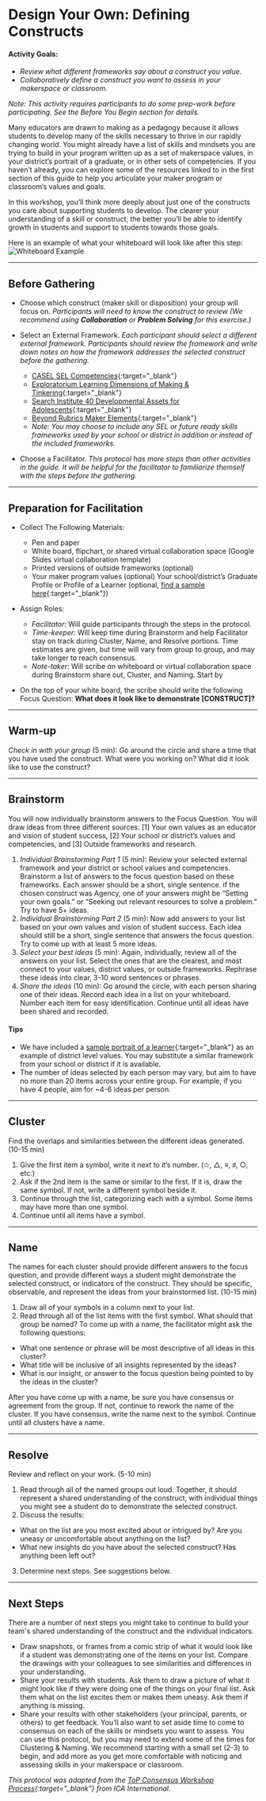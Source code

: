 # Design Your Own: Defining Constructs
#### Activity Goals:
- *Review what different frameworks say about a construct you value.*
- *Collaboratively define a construct you want to assess in your makerspace or classroom.*

*Note: This activity requires participants to do some prep-work before participating. See the Before You Begin section for details.*

Many educators are drawn to making as a pedagogy because it allows students to develop many of the skills necessary to thrive in our rapidly changing world. You might already have a list of skills and mindsets you are trying to build in your program written up as a set of makerspace values, in your district’s portrait of a graduate, or in other sets of competencies. If you haven’t already, you can explore some of the resources linked to in the first section of this guide to help you articulate your maker program or classroom’s values and goals.

In this workshop, you’ll think more deeply about just one of the constructs you care about supporting students to develop. The clearer your understanding of a skill or construct, the better you’ll be able to identify growth in students and support to students towards those goals.

Here is an example of what your whiteboard will look like after this step:
![Whiteboard Example](https://playfulmit.github.io/beyond-rubrics/img/DefineConstruct3.png)

***

## Before Gathering
- Choose which construct (maker skill or disposition) your group will focus on. *Participants will need to know the construct to review (We recommend using **Collaboration** or **Problem Solving** for this exercise.)*

- Select an External Framework. *Each participant should select a different external framework. Participants should review the framework and write down notes on how the framework addresses the selected construct before the gathering.*
  - [CASEL SEL Competencies](https://playfulmit.github.io/beyond-rubrics/modules/setting%20context/resources/CASEL-Competencies.pdf){:target="_blank"}
  - [Exploratorium Learning Dimensions of Making & Tinkering](https://playfulmit.github.io/beyond-rubrics/modules/setting%20context/resources/Learning%20Dimensions%20Explained-July2017.pdf){:target="_blank"}
  - [Search Institute 40 Developmental Assets for Adolescents](https://playfulmit.github.io/beyond-rubrics/modules/setting%20context/resources/Search%20Institute.pdf){:target="_blank"}
  - [Beyond Rubrics Maker Elements](https://playfulmit.github.io/beyond-rubrics/modules/setting%20context/resources/MakerElements_IndividualPosters-share.pdf){:target="_blank"}
  - *Note: You may choose to include any SEL or future ready skills frameworks used by your school or district in addition or instead of the included frameworks.*

- Choose a Facilitator. *This protocol has more steps than other activities in the guide. It will be helpful for the facilitator to familiarize themself with the steps before the gathering.*

***

## Preparation for Facilitation
- Collect The Following Materials:
  - Pen and paper
  - White board, flipchart, or shared virtual collaboration space (Google Slides virtual collaboration template)
  - Printed versions of outside frameworks (optional)
  - Your maker program values (optional)
Your school/district’s Graduate Profile or Profile of a Learner (optional, [find a sample here](https://drive.google.com/open?id=1QD6iWzqKG_sRaDo5aIr0aX5AeQd45fmO){:target="_blank"})

- Assign Roles:
  - *Facilitator:* Will guide participants through the steps in the protocol.
  - *Time-keeper:* Will keep time during Brainstorm and help Facilitator stay on track during Cluster, Name, and Resolve portions. Time estimates are given, but time will vary from group to group, and may take longer to reach consensus.
  - *Note-taker:* Will scribe on whiteboard or virtual collaboration space during Brainstorm share out, Cluster, and Naming. Start by

- On the top of your white board, the scribe should write the following Focus Question:
**What does it look like to demonstrate [CONSTRUCT]?**

***

## Warm-up
*Check in with your group* (5 min): Go around the circle and share a time that you have used the construct. What were you working on? What did it look like to use the construct?

***

## Brainstorm
You will now individually brainstorm answers to the Focus Question. You will draw ideas from three different sources: [1] Your own values as an educator and vision of student success, [2] Your school or district’s values and competencies, and [3] Outside frameworks and research.
1. *Individual Brainstorming Part 1* (5 min): Review your selected external framework and your district or school values and competencies. Brainstorm a list of answers to the focus question based on these frameworks. Each answer should be a short, single sentence. if the chosen construct was Agency, one of your answers might be “Setting your own goals.” or “Seeking out relevant resources to solve a problem.” Try to have 5+ ideas.
2. *Individual Brainstorming Part 2* (5 min): Now add answers to your list based on your own values and vision of student success. Each idea should still be a short, single sentence that answers the focus question. Try to come up with at least 5 more ideas.
3. *Select your best ideas* (5 min): Again, individually, review all of the answers on your list. Select the ones that are the clearest, and most connect to your values, district values, or outside frameworks. Rephrase these ideas into clear, 3-10 word sentences or phrases.
4. *Share the ideas* (10 min): Go around the circle, with each person sharing one of their ideas. Record each idea in a list on your whiteboard. Number each item for easy identification. Continue until all ideas have been shared and recorded.

#### Tips

  - We have included a [sample portrait of a learner](https://playfulmit.github.io/beyond-rubrics/modules/setting%20context/resources/MURSDProfile.png){:target="_blank"} as an example of district level values. You may substitute a similar framework from your school or district if it is available.
  - The number of ideas selected by each person may vary, but aim to have no more than 20 items across your entire group. For example, if you have 4 people, aim for ~4-6 ideas per person.

***

## Cluster
Find the overlaps and similarities between the different ideas generated. (10-15 min)
1. Give the first item a symbol, write it next to it’s number. (✩, △, ≡, ♯, ○, etc.)
2. Ask if the 2nd item is the same or similar to the first. If it is, draw the same symbol. If not, write a different symbol beside it.
3. Continue through the list, categorizing each with a symbol. Some items may have more than one symbol.
4. Continue until all items have a symbol.

***

## Name
The names for each cluster should provide different answers to the focus question, and provide different ways a student might demonstrate the selected construct, or indicators of the construct. They should be specific, observable, and represent the ideas from your brainstormed list. (10-15 min)
1. Draw all of your symbols in a column next to your list.
2. Read through all of the list items with the first symbol. What should that group be named? To come up with a name, the facilitator might ask the following questions:
  - What one sentence or phrase will be most descriptive of all ideas in this cluster?
  - What title will be inclusive of all insights represented by the ideas?
  - What is our insight, or answer to the focus question being pointed to by the ideas in the cluster?

  After you have come up with a name, be sure you have consensus or agreement from the    group. If not, continue to rework the name of the cluster. If you have consensus, write the name next to the symbol. Continue until all clusters have a name.

***

## Resolve

Review and reflect on your work. (5-10 min)
1. Read through all of the named groups out loud. Together, it should represent a shared understanding of the construct, with individual things you might see a student do to demonstrate the selected construct.
2. Discuss the results:
  - What on the list are you most excited about or intrigued by? Are you uneasy or uncomfortable about anything on the list?
  - What new insights do you have about the selected construct? Has anything been left out?
3. Determine next steps. See suggestions below.

***

## Next Steps
There are a number of next steps you might take to continue to build your team's shared understanding of the construct and the individual indicators.
- Draw snapshots, or frames from a comic strip of what it would look like if a student was demonstrating one of the items on your list. Compare the drawings with your colleagues to see similarities and differences in your understanding.
- Share your results with students. Ask them to draw a picture of what it might look like if they were doing one of the things on your final list. Ask them what on the list excites them or makes them uneasy. Ask them if anything is missing.
- Share your results with other stakeholders (your principal, parents, or others) to get feedback.
You’ll also want to set aside time to come to consensus on each of the skills or mindsets you want to assess. You can use this protocol, but you may need to extend some of the times for Clustering & Naming. We recommend starting with a small set (2-3) to begin, and add more as you get more comfortable with noticing and assessing skills in your makerspace or classroom.

*This protocol was adapted from the [ToP Consensus Workshop Process](http://www.ica-international.org/top-facilitation/){:target="_blank"} from ICA International.*
